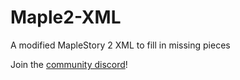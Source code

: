 # Maple2-XML
A modified MapleStory 2 XML to fill in missing pieces


Join the [community discord](https://discord.gg/r78CXkUmuj)! 

